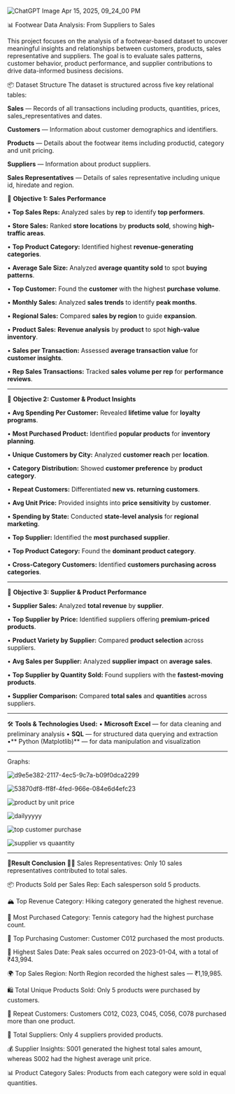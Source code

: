 ![ChatGPT Image Apr 15, 2025, 09_24_00 PM](https://github.com/user-attachments/assets/3cb1e2d9-0c0d-46f8-bdde-da59f5cb0e43)

📊 Footwear Data Analysis: From Suppliers to Sales

This project focuses on the analysis of a footwear-based dataset to uncover meaningful insights and relationships between customers, products, sales representative and suppliers. The goal is to evaluate sales patterns, customer behavior, product performance, and supplier contributions to drive data-informed business decisions.

📦 Dataset Structure
The dataset is structured across five key relational tables:

**Sales** — Records of all transactions including products, quantities, prices, sales_representatives and dates.

**Customers** — Information about customer demographics and identifiers.

**Products** — Details about the footwear items including productid, category and unit pricing.

**Suppliers** — Information about product suppliers.

**Sales Representatives** — Details of sales representative including unique id, hiredate and region.


🎯 **Objective 1: Sales Performance**

• **Top Sales Reps:** Analyzed sales by **rep** to identify **top performers**.  

• **Store Sales:** Ranked **store locations** by **products sold**, showing **high-traffic areas**.  

• **Top Product Category:** Identified highest **revenue-generating categories**.  

• **Average Sale Size:** Analyzed **average quantity sold** to spot **buying patterns**.  

• **Top Customer:** Found the **customer** with the highest **purchase volume**.  

• **Monthly Sales:** Analyzed **sales trends** to identify **peak months**.  

• **Regional Sales:** Compared **sales by region** to guide **expansion**.  

• **Product Sales:** **Revenue analysis** by **product** to spot **high-value inventory**.  

• **Sales per Transaction:** Assessed **average transaction value** for **customer insights**.  

• **Rep Sales Transactions:** Tracked **sales volume per rep** for **performance reviews**.  

---

🎯 **Objective 2: Customer & Product Insights**

• **Avg Spending Per Customer:** Revealed **lifetime value** for **loyalty programs**.  

• **Most Purchased Product:** Identified **popular products** for **inventory planning**.  

• **Unique Customers by City:** Analyzed **customer reach** per **location**.  

• **Category Distribution:** Showed **customer preference** by **product category**.  

• **Repeat Customers:** Differentiated **new vs. returning customers**.  

• **Avg Unit Price:** Provided insights into **price sensitivity** by **customer**.  

• **Spending by State:** Conducted **state-level analysis** for **regional marketing**.  

• **Top Supplier:** Identified the **most purchased supplier**.  

• **Top Product Category:** Found the **dominant product category**.  

• **Cross-Category Customers:** Identified **customers purchasing across categories**.  

---

🎯 **Objective 3: Supplier & Product Performance**

• **Supplier Sales:** Analyzed **total revenue** by **supplier**.  

• **Top Supplier by Price:** Identified suppliers offering **premium-priced products**.  

• **Product Variety by Supplier:** Compared **product selection** across suppliers.  

• **Avg Sales per Supplier:** Analyzed **supplier impact** on **average sales**.  

• **Top Supplier by Quantity Sold:** Found suppliers with the **fastest-moving products**.  

• **Supplier Comparison:** Compared **total sales** and **quantities** across suppliers.  

---
🛠️ **Tools & Technologies Used:**
• **Microsoft Excel** — for data cleaning and preliminary analysis
• **SQL** — for structured data querying and extraction
•** Python (Matplotlib)** — for data manipulation and visualization

---

Graphs:

![d9e5e382-2117-4ec5-9c7a-b09f0dca2299](https://github.com/user-attachments/assets/e6cdaa94-d797-4380-9a4b-6ab9d1df414c)

![53870df8-ff8f-4fed-966e-084e6d4efc23](https://github.com/user-attachments/assets/e41e618b-a969-43bc-99e6-1f8ab61c2523)


![product by unit price](https://github.com/user-attachments/assets/332f52aa-4b2c-4161-bf00-d8e19c8a96fc)


![dailyyyyy](https://github.com/user-attachments/assets/4c601a0c-6d56-4abe-82ce-c0f42dd1943f)

![top customer purchase](https://github.com/user-attachments/assets/9098462c-28a8-4f40-a132-1545cd632df2)

![supplier vs quaantity](https://github.com/user-attachments/assets/1d837bda-4bde-4fe1-829b-ed04bee2442e)

---

📌**Result Conclusion**
🧑‍💼 Sales Representatives: Only 10 sales representatives contributed to total sales.

📦 Products Sold per Sales Rep: Each salesperson sold 5 products.

🏔️ Top Revenue Category: Hiking category generated the highest revenue.

🎾 Most Purchased Category: Tennis category had the highest purchase count.

🏅 Top Purchasing Customer: Customer C012 purchased the most products.

📅 Highest Sales Date: Peak sales occurred on 2023-01-04, with a total of ₹43,994.

🌍 Top Sales Region: North Region recorded the highest sales — ₹1,19,985.

🛍️ Total Unique Products Sold: Only 5 products were purchased by customers.

👥 Repeat Customers: Customers C012, C023, C045, C056, C078 purchased more than one product.

🚚 Total Suppliers: Only 4 suppliers provided products.

💰 Supplier Insights: S001 generated the highest total sales amount, whereas S002 had the highest average unit price.

📊 Product Category Sales: Products from each category were sold in equal quantities.

